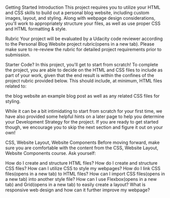 Getting Started
Introduction
This project requires you to utilize your HTML and CSS skills to build out a personal blog website, including custom images, layout, and styling. Along with webpage design considerations, you'll work to appropriately structure your files, as well as use proper CSS and HTML formatting & style.

Rubric
Your project will be evaluated by a Udacity code reviewer according to the Personal Blog Website project rubric(opens in a new tab). Please make sure to re-review the rubric for detailed project requirements prior to submission.

Starter Code?
In this project, you'll get to start from scratch! To complete the project, you are able to decide on the HTML and CSS files to include as part of your work, given that the end result is within the confines of the project rubric provided below. This should include, at minimum, HTML files related to:

the blog website
an example blog post
as well as any related CSS files for styling.

While it can be a bit intimidating to start from scratch for your first time, we have also provided some helpful hints on a later page to help you determine your Development Strategy for the project. If you are ready to get started though, we encourage you to skip the next section and figure it out on your own!

CSS, Website Layout, Website Components
Before moving forward, make sure you are comfortable with the content from the CSS, Website Layout, Website Components course. Ask yourself:

How do I create and structure HTML files?
How do I create and structure CSS files?
How can I utilize CSS to style my webpages?
How do I link CSS files(opens in a new tab) to HTML files?
How can I import CSS files(opens in a new tab) into another style file?
How can I use Flexbox(opens in a new tab) and Grid(opens in a new tab) to easily create a layout?
What is responsive web design and how can it further improve my webpage?
